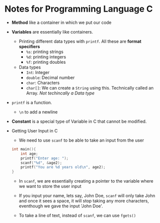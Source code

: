 # Notes for Programming Language C

- **Method** like a container in which we put our code

- **Variables** are essentially like containers.

    - Printing different data types with `printf`. All these are **format specifiers**
        - `%s`: printing strings
        - `%d`: printing integers
        - `%f`: printing doubles
    - Data types
        - `Int`: Integer
        - `double`: Decimal number
        - `char`: Characters
        - `char[]`: We can create a `String` using this. Technically called an Array. *Not techincally a Data type*

- `printf` is a function. 

    - `\n` to add a newline

- **Constant** is a special type of Variable in C that cannot be modified. 

- Getting User Input in C
    - We need to use `scanf` to be able to take an input from the user

    ```c
    int main(){
        int age;
        printf("Enter age: ");
        scanf("%d", &age2);
        printf("You are %d years old\n", age2);
    }
    ```
    - In `scanf`, we are essentially creating a pointer to the variable where we want to store the user input
    
    - If you input your name, lets say, John Doe, `scanf` will only take John and once it sees a space, it will stop taking any more characters, eventhough we gave the input 'John Doe'.

    - To take a line of text, instead of `scanf`, we can use `fgets()`